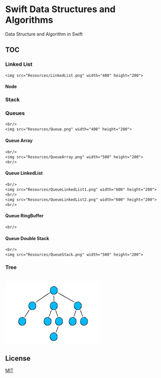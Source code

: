 # Swift Data Structures and Algorithms

Data Structure and Algorithm in Swift

## TOC
### Linked List
	<img src="Resources/LinkedList.png" width="400" height="200">
#### Node
### Stack
### Queues
	<br/>
	<img src="Resources/Queue.png" width="400" height="200">
#### Queue Array
   	<br/>
	<img src="Resources/QueueArray.png" width="500" height="200">
	<br/>
#### Queue LinkedList
   	<br/>
	<img src="Resources/QueueLinkedList1.png" width="600" height="200">
	<br/>
	<img src="Resources/QueueLinkedList2.png" width="600" height="200">
	<br/>
#### Queue RingBuffer
   	<br/>
#### Queue Double Stack
   	<br/>
	<img src="Resources/QueueStack.png" width="500" height="200">
### Tree
<br/>
<img src="/Resources/Tree.png" width="300" height="200">
	

## License
[MIT](https://choosealicense.com/licenses/mit/)
